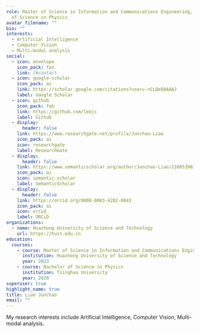 ```yaml
---
role: Master of Science in Information and Communications Engineering, Bachelor
  of Science in Physics
avatar_filename: ""
bio: ""
interests:
  - Artificial Intelligence
  - Computer Vision
  - Multi-modal analysis
social:
  - icon: envelope
    icon_pack: fas
    link: /#contact
  - icon: google-scholar
    icon_pack: ai
    link: https://scholar.google.com/citations?user=-nCLQeQAAAAJ
    label: Google Scholar
  - icon: github
    icon_pack: fab
    link: https://github.com/leojc
    label: Github
  - display:
      header: false
    link: https://www.researchgate.net/profile/Junchao-Liao
    icon_pack: ai
    icon: researchgate
    label: ResearchGate
  - display:
      header: false
    link: https://www.semanticscholar.org/author/Junchao-Liao/2160539638
    icon_pack: ai
    icon: semantic-scholar
    label: SemanticScholar
  - display:
      header: false
    link: https://orcid.org/0000-0003-4282-0843
    icon_pack: ai
    icon: orcid
    label: ORCiD
organizations:
  - name: Huazhong University of Science and Technology
    url: https://hust.edu.cn
education:
  courses:
    - course: Master of Science in Information and Communications Engineering
      institution: Huazhong University of Science and Technology
      year: 2023
    - course: Bachelor of Science in Physics
      institution: Tsinghua University
      year: 2020
superuser: true
highlight_name: true
title: Liao Junchao
email: ""
---
```

My research interests include Artificial Intelligence, Computer Vision, Multi-modal analysis.